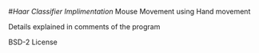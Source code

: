 #*Haar Classifier Implimentation*
Mouse Movement using Hand movement 

Details explained in comments of the program

BSD-2 License

